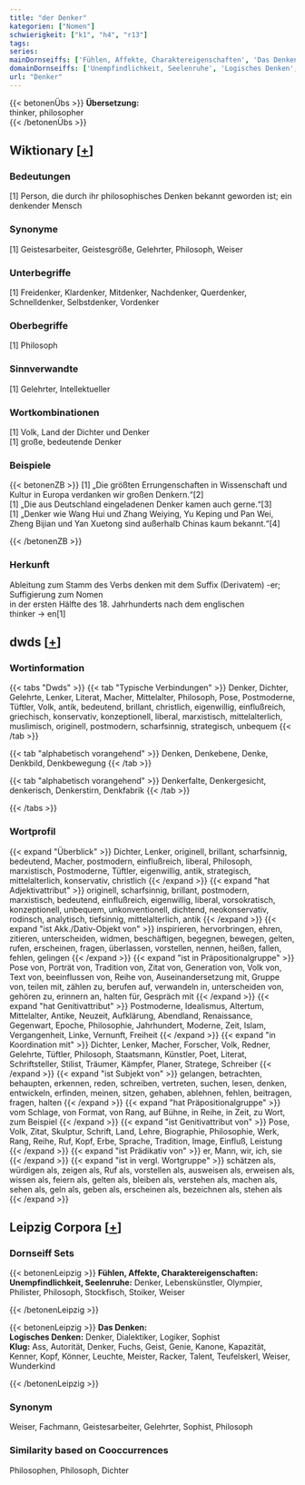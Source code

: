 ```yaml
---
title: "der Denker"
kategorien: ["Nomen"]
schwierigkeit: ["k1", "h4", "r13"]
tags:
series:
mainDornseiffs: ['Fühlen, Affekte, Charaktereigenschaften', 'Das Denken']
domainDornseiffs: ['Unempfindlichkeit, Seelenruhe', 'Logisches Denken', 'Klug']
url: "Denker"
---
```


{{< betonenÜbs >}}
**Übersetzung:**  
thinker, philosopher  
{{< /betonenÜbs >}}

## Wiktionary [[+](https://de.wiktionary.org/wiki/Denker)]

### Bedeutungen
[1] Person, die durch ihr philosophisches Denken bekannt geworden ist; ein denkender Mensch  

### Synonyme
[1] Geistesarbeiter, Geistesgröße, Gelehrter, Philosoph, Weiser  

### Unterbegriffe
[1] Freidenker, Klardenker, Mitdenker, Nachdenker, Querdenker, Schnelldenker, Selbstdenker, Vordenker  

### Oberbegriffe
[1] Philosoph  

### Sinnverwandte
[1] Gelehrter, Intellektueller  

### Wortkombinationen
[1] Volk, Land der Dichter und Denker  
[1] große, bedeutende Denker  

### Beispiele
{{< betonenZB >}}
[1] „Die größten Errungenschaften in Wissenschaft und Kultur in Europa verdanken wir großen Denkern.“[2]  
[1] „Die aus Deutschland eingeladenen Denker kamen auch gerne.“[3]  
[1] „Denker wie Wang Hui und Zhang Weiying, Yu Keping und Pan Wei, Zheng Bijian und Yan Xuetong sind außerhalb Chinas kaum bekannt.“[4]  

{{< /betonenZB >}}
### Herkunft
Ableitung zum Stamm des Verbs denken mit dem Suffix (Derivatem) -er; Suffigierung zum Nomen  
in der ersten Hälfte des 18. Jahrhunderts nach dem englischen thinker → en[1]  



## dwds [[+](https://www.dwds.de/wb/Denker)]

### Wortinformation
{{< tabs "Dwds" >}}
{{< tab "Typische Verbindungen" >}}
Denker, Dichter, Gelehrte, Lenker, Literat, Macher, Mittelalter, Philosoph, Pose, Postmoderne, Tüftler, Volk, antik, bedeutend, brillant, christlich, eigenwillig, einflußreich, griechisch, konservativ, konzeptionell, liberal, marxistisch, mittelalterlich, muslimisch, originell, postmodern, scharfsinnig, strategisch, unbequem
{{< /tab >}}

{{< tab "alphabetisch vorangehend" >}}
Denken, Denkebene, Denke, Denkbild, Denkbewegung
{{< /tab >}}

{{< tab "alphabetisch vorangehend" >}}
Denkerfalte, Denkergesicht, denkerisch, Denkerstirn, Denkfabrik
{{< /tab >}}

{{< /tabs >}}

### Wortprofil
{{< expand "Überblick" >}} Dichter, Lenker, originell, brillant, scharfsinnig, bedeutend, Macher, postmodern, einflußreich, liberal, Philosoph, marxistisch, Postmoderne, Tüftler, eigenwillig, antik, strategisch, mittelalterlich, konservativ, christlich {{< /expand >}}
{{< expand "hat Adjektivattribut" >}} originell, scharfsinnig, brillant, postmodern, marxistisch, bedeutend, einflußreich, eigenwillig, liberal, vorsokratisch, konzeptionell, unbequem, unkonventionell, dichtend, neokonservativ, rodinsch, analytisch, tiefsinnig, mittelalterlich, antik {{< /expand >}}
{{< expand "ist Akk./Dativ-Objekt von" >}} inspirieren, hervorbringen, ehren, zitieren, unterscheiden, widmen, beschäftigen, begegnen, bewegen, gelten, rufen, erscheinen, fragen, überlassen, vorstellen, nennen, heißen, fallen, fehlen, gelingen {{< /expand >}}
{{< expand "ist in Präpositionalgruppe" >}} Pose von, Porträt von, Tradition von, Zitat von, Generation von, Volk von, Text von, beeinflussen von, Reihe von, Auseinandersetzung mit, Gruppe von, teilen mit, zählen zu, berufen auf, verwandeln in, unterscheiden von, gehören zu, erinnern an, halten für, Gespräch mit {{< /expand >}}
{{< expand "hat Genitivattribut" >}} Postmoderne, Idealismus, Altertum, Mittelalter, Antike, Neuzeit, Aufklärung, Abendland, Renaissance, Gegenwart, Epoche, Philosophie, Jahrhundert, Moderne, Zeit, Islam, Vergangenheit, Linke, Vernunft, Freiheit {{< /expand >}}
{{< expand "in Koordination mit" >}} Dichter, Lenker, Macher, Forscher, Volk, Redner, Gelehrte, Tüftler, Philosoph, Staatsmann, Künstler, Poet, Literat, Schriftsteller, Stilist, Träumer, Kämpfer, Planer, Stratege, Schreiber {{< /expand >}}
{{< expand "ist Subjekt von" >}} gelangen, betrachten, behaupten, erkennen, reden, schreiben, vertreten, suchen, lesen, denken, entwickeln, erfinden, meinen, sitzen, gehaben, ablehnen, fehlen, beitragen, fragen, halten {{< /expand >}}
{{< expand "hat Präpositionalgruppe" >}} vom Schlage, von Format, von Rang, auf Bühne, in Reihe, in Zeit, zu Wort, zum Beispiel {{< /expand >}}
{{< expand "ist Genitivattribut von" >}} Pose, Volk, Zitat, Skulptur, Schrift, Land, Lehre, Biographie, Philosophie, Werk, Rang, Reihe, Ruf, Kopf, Erbe, Sprache, Tradition, Image, Einfluß, Leistung {{< /expand >}}
{{< expand "ist Prädikativ von" >}} er, Mann, wir, ich, sie {{< /expand >}}
{{< expand "ist in vergl. Wortgruppe" >}} schätzen als, würdigen als, zeigen als, Ruf als, vorstellen als, ausweisen als, erweisen als, wissen als, feiern als, gelten als, bleiben als, verstehen als, machen als, sehen als, geln als, geben als, erscheinen als, bezeichnen als, stehen als {{< /expand >}}

## Leipzig Corpora [[+](https://corpora.uni-leipzig.de/en/res?word=Denker&corpusId=deu_newscrawl-public_2018)]

### Dornseiff Sets
{{< betonenLeipzig >}}
**Fühlen, Affekte, Charaktereigenschaften:**  
**Unempfindlichkeit, Seelenruhe:** Denker, Lebenskünstler, Olympier, Philister, Philosoph, Stockfisch, Stoiker, Weiser  

{{< /betonenLeipzig >}}


{{< betonenLeipzig >}}
**Das Denken:**  
**Logisches Denken:** Denker, Dialektiker, Logiker, Sophist  
**Klug:** Ass, Autorität, Denker, Fuchs, Geist, Genie, Kanone, Kapazität, Kenner, Kopf, Könner, Leuchte, Meister, Racker, Talent, Teufelskerl, Weiser, Wunderkind  

{{< /betonenLeipzig >}}

### Synonym
Weiser, Fachmann, Geistesarbeiter, Gelehrter, Sophist, Philosoph


### Similarity based on Cooccurrences
Philosophen, Philosoph, Dichter

